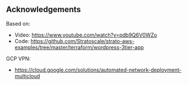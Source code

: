 ## Acknowledgements

Based on:
* Video: https://www.youtube.com/watch?v=pdb9Q6V0WZo
* Code: https://github.com/Stratoscale/strato-aws-examples/tree/master/terraform/wordpress-3tier-app

GCP VPN:
* https://cloud.google.com/solutions/automated-network-deployment-multicloud